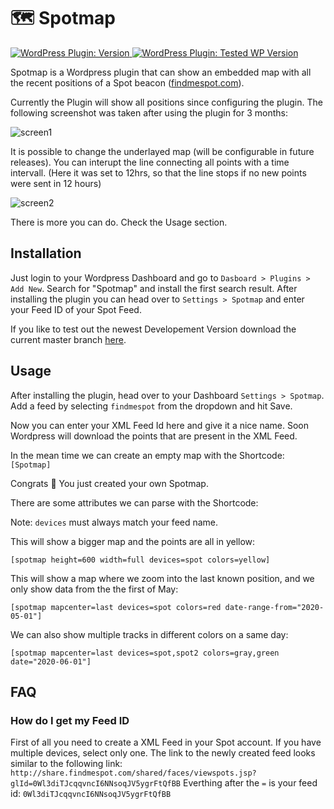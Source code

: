 # 🗺 Spotmap 
[![WordPress Plugin: Version](https://img.shields.io/wordpress/plugin/v/spotmap?color=green&logo=wordpress) ![WordPress Plugin: Tested WP Version](https://img.shields.io/wordpress/plugin/tested/spotmap?color=green&logo=wordpress)](https://wordpress.org/plugins/spotmap/)

Spotmap is a Wordpress plugin that can show an embedded map  with all the recent positions of a Spot beacon 
([findmespot.com](http://findmespot.com)).

Currently the Plugin will show all positions since configuring the plugin. The following screenshot was taken after using the plugin for 3 months:

![screen1](https://user-images.githubusercontent.com/22075114/83943321-64eb6600-a7fb-11ea-94a6-a8a0a5823407.png)

It is possible to change the underlayed map (will be configurable in future releases).
You can interupt the line connecting all points with a time intervall. (Here it was set to 12hrs, so that the line stops if no new points were sent in 12 hours)

![screen2](https://user-images.githubusercontent.com/22075114/83943319-61f07580-a7fb-11ea-8384-0d03b361c657.png)

There is more you can do. Check the Usage section.

## Installation 
Just login to your Wordpress Dashboard and go to `Dasboard > Plugins > Add New`.
Search for "Spotmap" and install the first search result.
After installing the plugin you can head over to `Settings > Spotmap` and enter your Feed ID of your Spot Feed.

If you like to test out the newest Developement Version download the current master branch [here](https://github.com/techtimo/spotmap/archive/master.zip).

## Usage
After installing the plugin, head over to your Dashboard  `Settings > Spotmap`. Add a feed by selecting `findmespot` from the dropdown and hit Save.

Now you can enter your XML Feed Id here and give it a nice name. Soon Wordpress will download the points that are present in the XML Feed.

In the mean time we can create an empty map with the Shortcode: `[Spotmap]`

Congrats 🎉 You just created your own Spotmap. 

There are some attributes we can parse with the Shortcode:

Note: `devices` must always match your feed name.

This will show a bigger map and the points are all in yellow:
```
[spotmap height=600 width=full devices=spot colors=yellow]
```

This will show a map where we zoom into the last known position, and we only show data from the the first of May:
```
[spotmap mapcenter=last devices=spot colors=red date-range-from="2020-05-01"]
```

We can also show multiple tracks in different colors on a same day:
```
[spotmap mapcenter=last devices=spot,spot2 colors=gray,green date="2020-06-01"]
```

 
## FAQ
### How do I get my Feed ID
First of all you need to create a XML Feed in your Spot account. If you have multiple devices, select only one.
The link to the newly created feed looks similar to the following link: `http://share.findmespot.com/shared/faces/viewspots.jsp?glId=0Wl3diTJcqqvncI6NNsoqJV5ygrFtQfBB`
Everthing after the `=` is your feed id:
`0Wl3diTJcqqvncI6NNsoqJV5ygrFtQfBB`

